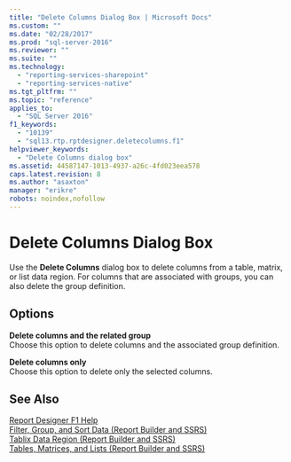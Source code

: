```yaml
---
title: "Delete Columns Dialog Box | Microsoft Docs"
ms.custom: ""
ms.date: "02/28/2017"
ms.prod: "sql-server-2016"
ms.reviewer: ""
ms.suite: ""
ms.technology: 
  - "reporting-services-sharepoint"
  - "reporting-services-native"
ms.tgt_pltfrm: ""
ms.topic: "reference"
applies_to: 
  - "SQL Server 2016"
f1_keywords: 
  - "10139"
  - "sql13.rtp.rptdesigner.deletecolumns.f1"
helpviewer_keywords: 
  - "Delete Columns dialog box"
ms.assetid: 44587147-1013-4937-a26c-4fd023eea578
caps.latest.revision: 8
ms.author: "asaxton"
manager: "erikre"
robots: noindex,nofollow
---
```

# Delete Columns Dialog Box
  Use the **Delete Columns** dialog box to delete columns from a table, matrix, or list data region. For columns that are associated with groups, you can also delete the group definition.  
  
## Options  
 **Delete columns and the related group**  
 Choose this option to delete columns and the associated group definition.  
  
 **Delete columns only**  
 Choose this option to delete only the selected columns.  
  
## See Also  
 [Report Designer F1 Help](../reporting-services/tools/report-designer-f1-help.md)   
 [Filter, Group, and Sort Data &#40;Report Builder and SSRS&#41;](../reporting-services/report-design/filter-group-and-sort-data-report-builder-and-ssrs.md)   
 [Tablix Data Region &#40;Report Builder and SSRS&#41;](../reporting-services/report-design/tablix-data-region-report-builder-and-ssrs.md)   
 [Tables, Matrices, and Lists &#40;Report Builder and SSRS&#41;](../reporting-services/report-design/tables-matrices-and-lists-report-builder-and-ssrs.md)  
  
  